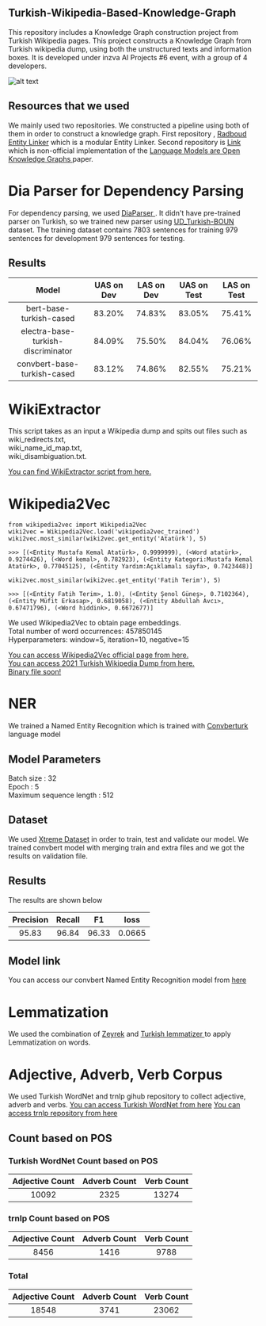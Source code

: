 ## Turkish-Wikipedia-Based-Knowledge-Graph
This repository includes a Knowledge Graph construction project from Turkish Wikipedia pages. This project constructs a Knowledge Graph from Turkish wikipedia dump, using both the unstructured texts and information boxes. It is developed under inzva AI Projects #6 event, with a group of 4 developers. 

![alt text](https://github.com/okanvk/Turkish-Wikipedia-Based-Knowledge-Graph/blob/main/img/ai6.jpeg?raw=true)

## Resources that we used
We mainly used two repositories. We constructed a pipeline using both of them in order to construct a knowledge graph. First repository , <a href="https://github.com/informagi/REL"> Radboud Entity Linker</a> which is a modular Entity Linker. 
Second repository is  <a href="https://github.com/theblackcat102/language-models-are-knowledge-graphs-pytorch"> Link </a> which is non-official implementation of the <a href="https://github.com/informagi/REL"> Language Models are Open Knowledge Graphs </a> paper.

# Dia Parser for Dependency Parsing
For dependency parsing, we used  <a href="https://github.com/Unipisa/diaparser"> DiaParser </a>. It didn't have pre-trained parser on Turkish, so we trained new parser using <a href="https://github.com/boun-tabi/UD_Turkish-BOUN"> UD_Turkish-BOUN </a> dataset.
The training dataset contains 7803 sentences for training 979 sentences for development 979 sentences for testing.
## Results

|               Model                 |  UAS on Dev    |  LAS on Dev  | UAS on Test | LAS on Test | 
|:-----------------------------------:|:--------------:|:----------:|:-----------:|:-------------:|
| bert-base-turkish-cased             |      83.20%    |   74.83%   |   83.05%    |     75.41%    |
| electra-base-turkish-discriminator  |      84.09%    |   75.50%   |   84.04%    |     76.06%    |
| convbert-base-turkish-cased         |      83.12%    |   74.86%   |   82.55%    |     75.21%    |


# WikiExtractor
This script takes as an input a Wikipedia dump and spits out files such as \
wiki_redirects.txt, \
wiki_name_id_map.txt, \
wiki_disambiguation.txt. 

<a href="https://github.com/informagi/REL/blob/master/scripts/WikiExtractor.py">You can find WikiExtractor script from here.</a>

# Wikipedia2Vec

```
from wikipedia2vec import Wikipedia2Vec
wiki2vec = Wikipedia2Vec.load('wikipedia2vec_trained')
wiki2vec.most_similar(wiki2vec.get_entity('Atatürk'), 5)

>>> [(<Entity Mustafa Kemal Atatürk>, 0.9999999), (<Word atatürk>, 0.9274426), (<Word kemal>, 0.782923), (<Entity Kategori:Mustafa Kemal Atatürk>, 0.77045125), (<Entity Yardım:Açıklamalı sayfa>, 0.7423448)]

```

```
wiki2vec.most_similar(wiki2vec.get_entity('Fatih Terim'), 5)

>>> [(<Entity Fatih Terim>, 1.0), (<Entity Şenol Güneş>, 0.7102364), (<Entity Müfit Erkasap>, 0.6819058), (<Entity Abdullah Avcı>, 0.67471796), (<Word hiddink>, 0.6672677)]

```
We used Wikipedia2Vec to obtain page embeddings. \
Total number of word occurrences: 457850145 \
Hyperparameters: window=5, iteration=10, negative=15 

<a href="https://wikipedia2vec.github.io/wikipedia2vec/pretrained/">You can access Wikipedia2Vec official page from here.</a> \
<a href="https://dumps.wikimedia.org/trwiki/20210220/">You can access 2021 Turkish Wikipedia Dump from here.</a> \
<a href="/">Binary file soon!</a> 

# NER
We trained a Named Entity Recognition which is trained with <a href="https://huggingface.co/dbmdz/convbert-base-turkish-cased"> Convberturk </a> language model

## Model Parameters
Batch size : 32 \
Epoch : 5 \
Maximum sequence length : 512

## Dataset
We used <a href="https://arxiv.org/abs/2003.11080"> Xtreme Dataset</a> in order to train, test and validate our model.
We trained convbert model with merging train and extra files and we got the results on validation file. 

## Results
The results are shown below

|  Precision |  Recall  | F1 | loss |
|:-----------------:|:--------------:|:----------:|:----------:|
|     95.83         |      96.84      |    96.33   |   0.0665


## Model link
You can access our convbert Named Entity Recognition model from <a href="https://huggingface.co/Alaeddin/convbert-base-turkish-ner-cased"> here </a>

# Lemmatization
We used the combination of <a href="https://github.com/obulat/zeyrek/">Zeyrek</a>  and <a href="https://github.com/akoksal/Turkish-Lemmatizer">Turkish lemmatizer </a> to apply Lemmatization on words.


# Adjective, Adverb, Verb Corpus
We used Turkish WordNet and trnlp gihub repository to collect adjective, adverb and verbs.
<a href="https://github.com/StarlangSoftware/TurkishWordNet">You can access Turkish WordNet from here</a>
<a href="https://github.com/StarlangSoftware/TurkishWordNet">You can access trnlp repository from here</a>


## Count based on POS

### Turkish WordNet Count based on POS

|  Adjective Count  |  Adverb Count  | Verb Count | 
|:-----------------:|:--------------:|:----------:|
|     10092         |      2325      |    13274   |   

### trnlp Count based on POS

|  Adjective Count  |  Adverb Count  | Verb Count | 
|:-----------------:|:--------------:|:----------:|
|     8456          |      1416      |    9788    |   


### Total 

|  Adjective Count  |  Adverb Count  | Verb Count | 
|:-----------------:|:--------------:|:----------:|
|     18548         |      3741      |    23062   |   
